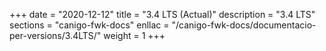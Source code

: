 +++
date        = "2020-12-12"
title       = "3.4 LTS (Actual)"
description = "3.4 LTS"
sections    = "canigo-fwk-docs"
enllac		= "/canigo-fwk-docs/documentacio-per-versions/3.4LTS/"
weight		= 1
+++
